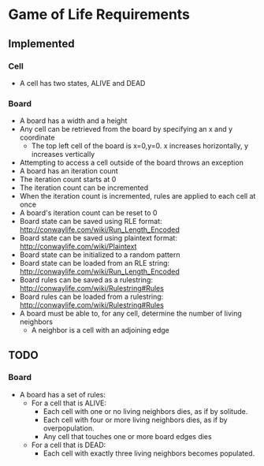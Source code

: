# Game of Life Requirements

## Implemented

### Cell

- A cell has two states, ALIVE and DEAD

### Board

- A board has a width and a height
- Any cell can be retrieved from the board by specifying an x and y coordinate
    - The top left cell of the board is x=0,y=0. x increases horizontally, y increases vertically
- Attempting to access a cell outside of the board throws an exception
- A board has an iteration count
- The iteration count starts at 0
- The iteration count can be incremented
- When the iteration count is incremented, rules are applied to each cell at once
- A board's iteration count can be reset to 0
- Board state can be saved using RLE format: http://conwaylife.com/wiki/Run_Length_Encoded
- Board state can be saved using plaintext format: http://conwaylife.com/wiki/Plaintext
- Board state can be initialized to a random pattern
- Board state can be loaded from an RLE string: http://conwaylife.com/wiki/Run_Length_Encoded
- Board rules can be saved as a rulestring: http://conwaylife.com/wiki/Rulestring#Rules
- Board rules can be loaded from a rulestring: http://conwaylife.com/wiki/Rulestring#Rules
- A board must be able to, for any cell, determine the number of living neighbors
    - A neighbor is a cell with an adjoining edge

## TODO

### Board

- A board has a set of rules:
  - For a cell that is ALIVE:
      - Each cell with one or no living neighbors dies, as if by solitude.
      - Each cell with four or more living neighbors dies, as if by overpopulation.
      - Any cell that touches one or more board edges dies
  - For a cell that is DEAD:
      - Each cell with exactly three living neighbors becomes populated.

